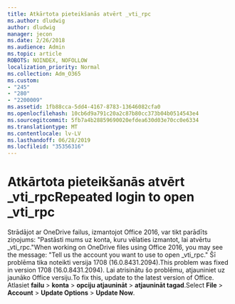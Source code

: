 ```yaml
---
title: Atkārtota pieteikšanās atvērt _vti_rpc
ms.author: dludwig
author: dludwig
manager: jecon
ms.date: 2/26/2018
ms.audience: Admin
ms.topic: article
ROBOTS: NOINDEX, NOFOLLOW
localization_priority: Normal
ms.collection: Adm_O365
ms.custom:
- "245"
- "280"
- "2200009"
ms.assetid: 1fb88cca-5dd4-4167-8783-13646082cfa0
ms.openlocfilehash: 10cb6d9a791c20a2c87b80cc373b04b0514543e4
ms.sourcegitcommit: 5fb7a4b28859690020efdea630d03e70cc0e6334
ms.translationtype: MT
ms.contentlocale: lv-LV
ms.lasthandoff: 06/28/2019
ms.locfileid: "35356316"
---
```

# <a name="repeated-login-to-open-vtirpc"></a><span data-ttu-id="7a6f8-102">Atkārtota pieteikšanās atvērt _vti_rpc</span><span class="sxs-lookup"><span data-stu-id="7a6f8-102">Repeated login to open _vti_rpc</span></span>

<span data-ttu-id="7a6f8-103">Strādājot ar OneDrive failus, izmantojot Office 2016, var tikt parādīts ziņojums: "Pastāsti mums uz konta, kuru vēlaties izmantot, lai atvērtu _vti_rpc."</span><span class="sxs-lookup"><span data-stu-id="7a6f8-103">When working on OneDrive files using Office 2016, you may see the message: "Tell us the account you want to use to open _vti_rpc."</span></span> <span data-ttu-id="7a6f8-104">Šī problēma tika noteikti versija 1708 (16.0.8431.2094).</span><span class="sxs-lookup"><span data-stu-id="7a6f8-104">This problem was fixed in version 1708 (16.0.8431.2094).</span></span> <span data-ttu-id="7a6f8-105">Lai atrisinātu šo problēmu, atjauniniet uz jaunāko Office versiju.</span><span class="sxs-lookup"><span data-stu-id="7a6f8-105">To fix this, update to the latest version of Office.</span></span> <span data-ttu-id="7a6f8-106">Atlasiet **failu** \> **konta** \> **opciju atjaunināt** \> **atjaunināt tagad**.</span><span class="sxs-lookup"><span data-stu-id="7a6f8-106">Select **File** \> **Account** \> **Update Options** \> **Update Now**.</span></span>
  
